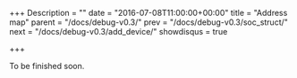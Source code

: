 +++
Description = ""
date = "2016-07-08T11:00:00+00:00"
title = "Address map"
parent = "/docs/debug-v0.3/"
prev = "/docs/debug-v0.3/soc_struct/"
next = "/docs/debug-v0.3/add_device/"
showdisqus = true

+++


To be finished soon.